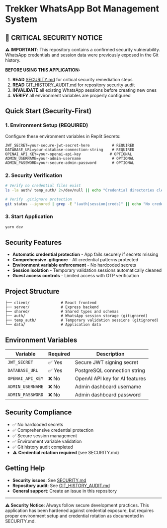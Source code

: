 # Trekker WhatsApp Bot Management System

## 🚨 CRITICAL SECURITY NOTICE

**⚠️ IMPORTANT**: This repository contains a confirmed security vulnerability. WhatsApp credentials and session data were previously exposed in the Git history. 

**BEFORE USING THIS APPLICATION:**
1. **READ** [SECURITY.md](./SECURITY.md) for critical security remediation steps
2. **READ** [GIT_HISTORY_AUDIT.md](./GIT_HISTORY_AUDIT.md) for repository security audit
3. **INVALIDATE** all existing WhatsApp sessions before creating new ones
4. **VERIFY** all environment variables are properly configured

## Quick Start (Security-First)

### 1. Environment Setup (REQUIRED)
Configure these environment variables in Replit Secrets:
```
JWT_SECRET=your-secure-jwt-secret-here          # REQUIRED
DATABASE_URL=your-database-connection-string    # REQUIRED  
OPENAI_API_KEY=your-openai-api-key             # OPTIONAL
ADMIN_USERNAME=your-admin-username              # OPTIONAL
ADMIN_PASSWORD=your-secure-admin-password       # OPTIONAL
```

### 2. Security Verification
```bash
# Verify no credential files exist
ls -la auth/ temp_auth/ 2>/dev/null || echo "Credential directories clean"

# Verify .gitignore protection
git status --ignored | grep -E "(auth|session|creds)" || echo "No credential files tracked"
```

### 3. Start Application
```bash
yarn dev
```

## Security Features

- **Automatic credential protection** - App fails securely if secrets missing
- **Comprehensive .gitignore** - All credential patterns protected  
- **Environment variable enforcement** - No hardcoded secrets
- **Session isolation** - Temporary validation sessions automatically cleaned
- **Guest access controls** - Limited access with OTP verification

## Project Structure

```
├── client/              # React frontend
├── server/              # Express backend
├── shared/              # Shared types and schemas
├── auth/                # WhatsApp session storage (gitignored)
├── temp_auth/           # Temporary validation sessions (gitignored)
└── data/                # Application data
```

## Environment Variables

| Variable | Required | Description |
|----------|----------|-------------|
| `JWT_SECRET` | ✅ Yes | Secure JWT signing secret |
| `DATABASE_URL` | ✅ Yes | PostgreSQL connection string |
| `OPENAI_API_KEY` | ❌ No | OpenAI API key for AI features |
| `ADMIN_USERNAME` | ❌ No | Admin dashboard username |
| `ADMIN_PASSWORD` | ❌ No | Admin dashboard password |

## Security Compliance

- ✅ No hardcoded secrets
- ✅ Comprehensive credential protection
- ✅ Secure session management  
- ✅ Environment variable validation
- ✅ Git history audit completed
- ⚠️ **Credential rotation required** (see SECURITY.md)

## Getting Help

- **Security issues**: See [SECURITY.md](./SECURITY.md)
- **Repository audit**: See [GIT_HISTORY_AUDIT.md](./GIT_HISTORY_AUDIT.md)
- **General support**: Create an issue in this repository

---

**⚠️ Security Notice**: Always follow secure development practices. This application has been hardened against credential exposure, but requires proper environment setup and credential rotation as documented in SECURITY.md.
